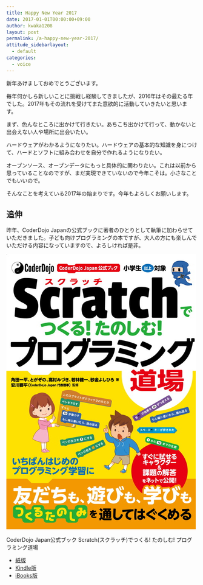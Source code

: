 ```yaml
---
title: Happy New Year 2017
date: 2017-01-01T00:00:00+09:00
author: kwaka1208
layout: post
permalink: /a-happy-new-year-2017/
attitude_sidebarlayout:
  - default
categories:
  - voice
---
```

新年あけましておめでとうございます。

毎年何かしら新しいことに挑戦し経験してきましたが、2016年はその最たる年でした。2017年もその流れを受けてまた意欲的に活動していきたいと思います。

まず、色んなところに出かけて行きたい。あちこち出かけて行って、動かないと出会えない人や場所に出会いたい。

ハードウェアがわかるようになりたい。ハードウェアの基本的な知識を身につけて、ハードとソフトに組み合わせを自分で作れるようになりたい。

オープンソース、オープンデータにもっと具体的に関わりたい。これは以前から思っていることなのですが、まだ実現できていないので今年こそは。小さなことでもいいので。

そんなことを考えている2017年の始まりです。今年もよろしくお願いします。

## 追伸
昨年、CoderDojo Japanの公式ブックに著者のひとりとして執筆に加わらせていただきました。子ども向けプログラミングの本ですが、大人の方にも楽しんでいただける内容になっていますので、よろしければ是非。

 ![CoderDojo Japan公式ブック Scratch(スクラッチ)でつくる! たのしむ! プログラミング道場](/assets/images/2017/01/scratch_dojo.jpg)

CoderDojo Japan公式ブック Scratch(スクラッチ)でつくる! たのしむ! プログラミング道場

- [紙版](http://amzn.asia/4HpMwO9)
- [Kindle版](http://amzn.asia/e4R06Wx)
- [iBooks版](https://itunes.apple.com/jp/book/coderdojo-japan-gong-shibukku/id1189875071?l=en&mt=11)
 